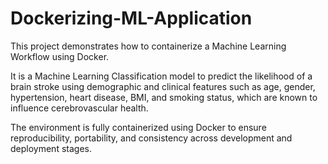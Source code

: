 # Dockerizing-ML-Application
This project demonstrates how to containerize a Machine Learning Workflow using Docker.

It is a Machine Learning Classification model to predict the likelihood of a brain stroke using demographic and clinical features such as age, gender, hypertension, heart disease, BMI, and smoking status, which are known to influence cerebrovascular health.

The environment is fully containerized using Docker to ensure reproducibility, portability, and consistency across development and deployment stages.
